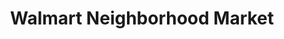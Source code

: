 ---
title: "Walmart Neighborhood Market"
url: /orlando/walmart-neighborhood-market-alafaya-trail/
shop: supermarket
---